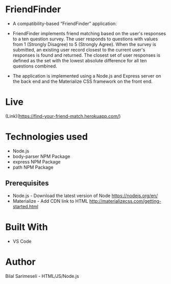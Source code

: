 # FriendFinder
* A compatibility-based “FriendFinder” application:
* FriendFinder implements friend matching based on the user's responses to a ten question survey. The user responds to questions with values from 1 (Strongly Disagree) to 5 (Strongly Agree). When the survey is submitted, an existing user record closest to the current user's responses is found and returned. The closest set of user responses is defined as the set with the lowest absolute difference for all ten questions combined.

* The application is implemented using a Node.js and Express server on the back end and the Materialize CSS framework on the front end.

# Live
(Link)(https://find-your-friend-match.herokuapp.com/)

# Technologies used
* Node.js
* body-parser NPM Package
* express NPM Package 
* path NPM Package 
## Prerequisites
- Node.js - Download the latest version of Node https://nodejs.org/en/
- Materialize - Add CDN link to HTML http://materializecss.com/getting-started.html
# Built With

+ VS Code

# Author
Bilal Sarimeseli - HTML/JS/Node.js
